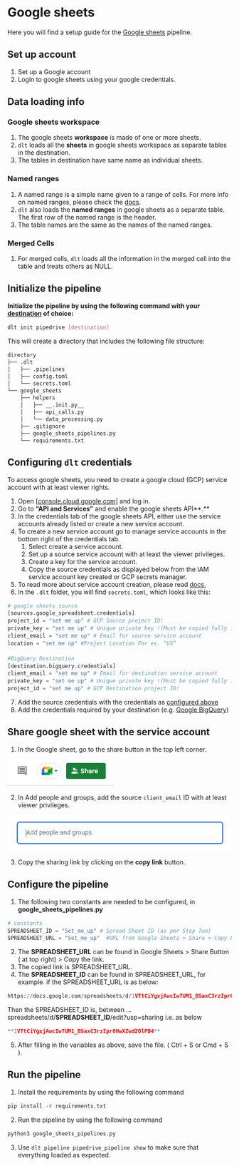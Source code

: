 # Google sheets

Here you will find a setup guide for the [Google sheets](https://www.google.com/sheets/about/) pipeline.

## Set up account
1.  Set up a Google account
2.  Login to google sheets using your google credentials.

## Data loading info

### Google sheets workspace

1. The google sheets **workspace** is made of one or more sheets.
2. `dlt` loads all the **sheets** in google sheets workspace as separate tables in the destination.
3. The tables in destination have same name as individual sheets.

### Named ranges
1. A named range is a simple name given to a range of cells. For more info on named ranges, please check the [docs](https://support.google.com/docs/answer/63175?hl=en&co=GENIE.Platform%3DDesktop).
2. `dlt` also loads the **named ranges** in google sheets as a separate table. The first row of the named range is the header. 
3. The table names are the same as the names of the named ranges.

### Merged Cells
1. For merged cells, `dlt` loads all the information in the merged cell into the table and treats others as NULL.

## Initialize the pipeline

**Initialize the pipeline by using the following command with your [destination](/destinations.md) of choice:**
```bash
dlt init pipedrive [destination]
```

This will create a directory that includes the following file structure:
```shell
directory
├── .dlt
│   ├── .pipelines
│   ├── config.toml
│   └── secrets.toml
└── google_sheets
    ├── helpers
    │   ├── __.init.py__
    │   ├── api_calls.py
    │   └── data_processing.py
    ├── .gitignore
    ├── google_sheets_pipelines.py
    └── requirements.txt
```

## Configuring `dlt` credentials

To access google sheets, you need to create a google cloud (GCP) service account with at least viewer rights. 

1. Open [[console.cloud.google.com](http://console.cloud.google.com/)] and log in. 
2. Go to **“API and Services”** and enable the google sheets API**.**
3. In the credentials tab of the google sheets API, either use the service accounts already listed or create a new service account.
4. To create a new service account go to manage service accounts in the bottom right of the credentials tab.
    1. Select create a service account.
    2. Set up a source service account with at least the viewer privileges. 
    3. Create a key for the service account. 
    4. Copy the source credentials as displayed below from the IAM service account key created or GCP secrets manager.
5. To read more about service account creation, please read [docs.](https://support.google.com/a/answer/7378726?hl=en)
6. In the `.dlt` folder, you will find `secrets.toml`, which looks like this:

```python
# google sheets source
[sources.google_spreadsheet.credentials]
project_id = "set me up" # GCP Source project ID!
private_key = "set me up" # Unique private key !(Must be copied fully including BEGIN and END PRIVATE KEY)
client_email = "set me up" # Email for source service account
location = "set me up" #Project Location For ex. “US”

#BigQuery Destination
[destination.bigquery.credentials]
client_email = "set me up" # Email for destination service account
private_key = "set me up" # Unique private key !(Must be copied fully including BEGIN and END PRIVATE KEY)
project_id = "set me up" # GCP Destination project ID!
```

7. Add the source credentials with the credentials as [configured above](#configuring-dlt-credentials)
8. Add the credentials required by your destination (e.g. [Google BigQuery](http://localhost:3000/docs/destinations#google-bigquery))

## Share google sheet with the service account

1. In the Google sheet, go to the share button in the top left corner. 

![Share_Button](docs_images/Share_button.png)

2. In Add people and groups, add the source `client_email` ID with at least viewer privileges.

![Add people](docs_images/Add_people.png)

3. Copy the sharing link by clicking on the **copy link** button.

## Configure the pipeline

1. The following two constants are needed to be configured, in **google_sheets_pipelines.py**

```python
# constants
SPREADSHEET_ID = "Set_me_up" # Spread Sheet ID (as per Step Two)
SPREADSHEET_URL = "Set_me_up"  #URL from Google Sheets > Share > Copy Link
```

2. The **SPREADSHEET_URL** can be found in Google Sheets > Share Button ( at top right) > Copy the link. 
3. The copied link is SPREADSHEET_URL.
4. The **SPREADSHEET_ID** can be found in SPREADSHEET_URL, for example. if the SPREADSHEET_URL is as below: 

```python
https://docs.google.com/spreadsheets/d/1VTtCiYgxjAwcIw7UM1_BSaxC3rzIpr0HwXZwd2OlPD4/edit?usp=sharing
```

Then the SPREADSHEET_ID is, between …spreadsheets/d/**SPREADSHEET_ID**/edit?usp=sharing i.e. as below

```python
**1VTtCiYgxjAwcIw7UM1_BSaxC3rzIpr0HwXZwd2OlPD4**
```

5. After filling in the variables as above, save the file. ( Ctrl + S or Cmd + S ).

## Run the pipeline
1. Install the requirements by using the following command

```python
pip install -r requirements.txt
```

2. Run the pipeline by using the following command

```python
python3 google_sheets_pipelines.py
```

3. Use `dlt pipeline pipedrive_pipeline show` to make sure that everything loaded as expected.